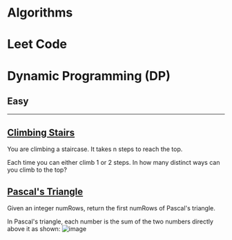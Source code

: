 # Algorithms
# Leet Code

# Dynamic Programming (DP)

## Easy
---
## [Climbing Stairs](https://github.com/AdamAdham/Algorithms/blob/main/Climb%20Stairs)
You are climbing a staircase. It takes n steps to reach the top.

Each time you can either climb 1 or 2 steps. In how many distinct ways can you climb to the top?

## [Pascal's Triangle](https://github.com/AdamAdham/Algorithms/blob/main/Pascal's%20Triangle.py)
Given an integer numRows, return the first numRows of Pascal's triangle.

In Pascal's triangle, each number is the sum of the two numbers directly above it as shown:
![image](https://github.com/user-attachments/assets/d6ebb2a9-f321-4920-97a3-575eed5d94cd)
